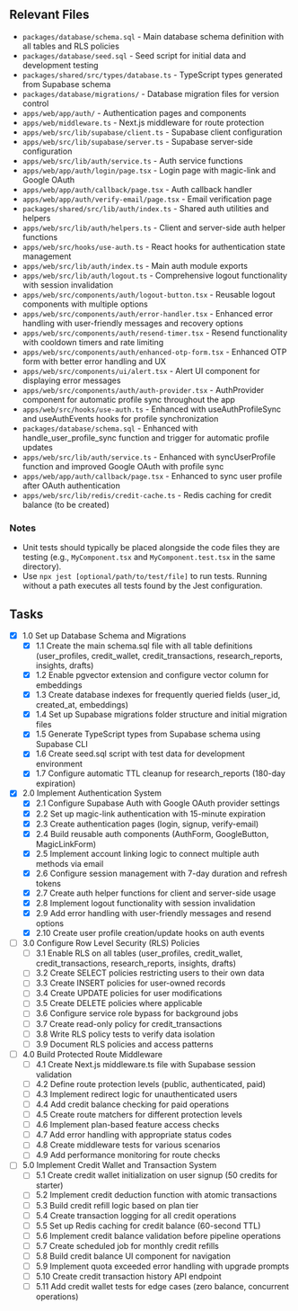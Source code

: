 ## Relevant Files

- `packages/database/schema.sql` - Main database schema definition with all tables and RLS policies
- `packages/database/seed.sql` - Seed script for initial data and development testing
- `packages/shared/src/types/database.ts` - TypeScript types generated from Supabase schema
- `packages/database/migrations/` - Database migration files for version control
- `apps/web/app/auth/` - Authentication pages and components
- `apps/web/middleware.ts` - Next.js middleware for route protection
- `apps/web/src/lib/supabase/client.ts` - Supabase client configuration
- `apps/web/src/lib/supabase/server.ts` - Supabase server-side configuration
- `apps/web/src/lib/auth/service.ts` - Auth service functions
- `apps/web/app/auth/login/page.tsx` - Login page with magic-link and Google OAuth
- `apps/web/app/auth/callback/page.tsx` - Auth callback handler
- `apps/web/app/auth/verify-email/page.tsx` - Email verification page
- `packages/shared/src/lib/auth/index.ts` - Shared auth utilities and helpers
- `apps/web/src/lib/auth/helpers.ts` - Client and server-side auth helper functions
- `apps/web/src/hooks/use-auth.ts` - React hooks for authentication state management
- `apps/web/src/lib/auth/index.ts` - Main auth module exports
- `apps/web/src/lib/auth/logout.ts` - Comprehensive logout functionality with session invalidation
- `apps/web/src/components/auth/logout-button.tsx` - Reusable logout components with multiple options
- `apps/web/src/components/auth/error-handler.tsx` - Enhanced error handling with user-friendly messages and recovery options
- `apps/web/src/components/auth/resend-timer.tsx` - Resend functionality with cooldown timers and rate limiting
- `apps/web/src/components/auth/enhanced-otp-form.tsx` - Enhanced OTP form with better error handling and UX
- `apps/web/src/components/ui/alert.tsx` - Alert UI component for displaying error messages
- `apps/web/src/components/auth/auth-provider.tsx` - AuthProvider component for automatic profile sync throughout the app
- `apps/web/src/hooks/use-auth.ts` - Enhanced with useAuthProfileSync and useAuthEvents hooks for profile synchronization
- `packages/database/schema.sql` - Enhanced with handle_user_profile_sync function and trigger for automatic profile updates
- `apps/web/src/lib/auth/service.ts` - Enhanced with syncUserProfile function and improved Google OAuth with profile sync
- `apps/web/app/auth/callback/page.tsx` - Enhanced to sync user profile after OAuth authentication
- `apps/web/src/lib/redis/credit-cache.ts` - Redis caching for credit balance (to be created)

### Notes

- Unit tests should typically be placed alongside the code files they are testing (e.g., `MyComponent.tsx` and `MyComponent.test.tsx` in the same directory).
- Use `npx jest [optional/path/to/test/file]` to run tests. Running without a path executes all tests found by the Jest configuration.

## Tasks

- [x] 1.0 Set up Database Schema and Migrations
  - [x] 1.1 Create the main schema.sql file with all table definitions (user_profiles, credit_wallet, credit_transactions, research_reports, insights, drafts)
  - [x] 1.2 Enable pgvector extension and configure vector column for embeddings
  - [x] 1.3 Create database indexes for frequently queried fields (user_id, created_at, embeddings)
  - [x] 1.4 Set up Supabase migrations folder structure and initial migration files
  - [x] 1.5 Generate TypeScript types from Supabase schema using Supabase CLI
  - [x] 1.6 Create seed.sql script with test data for development environment
  - [x] 1.7 Configure automatic TTL cleanup for research_reports (180-day expiration)

- [x] 2.0 Implement Authentication System
  - [x] 2.1 Configure Supabase Auth with Google OAuth provider settings
  - [x] 2.2 Set up magic-link authentication with 15-minute expiration
  - [x] 2.3 Create authentication pages (login, signup, verify-email)
  - [x] 2.4 Build reusable auth components (AuthForm, GoogleButton, MagicLinkForm)
  - [x] 2.5 Implement account linking logic to connect multiple auth methods via email
  - [x] 2.6 Configure session management with 7-day duration and refresh tokens
  - [x] 2.7 Create auth helper functions for client and server-side usage
  - [x] 2.8 Implement logout functionality with session invalidation
  - [x] 2.9 Add error handling with user-friendly messages and resend options
  - [x] 2.10 Create user profile creation/update hooks on auth events

- [ ] 3.0 Configure Row Level Security (RLS) Policies
  - [ ] 3.1 Enable RLS on all tables (user_profiles, credit_wallet, credit_transactions, research_reports, insights, drafts)
  - [ ] 3.2 Create SELECT policies restricting users to their own data
  - [ ] 3.3 Create INSERT policies for user-owned records
  - [ ] 3.4 Create UPDATE policies for user modifications
  - [ ] 3.5 Create DELETE policies where applicable
  - [ ] 3.6 Configure service role bypass for background jobs
  - [ ] 3.7 Create read-only policy for credit_transactions
  - [ ] 3.8 Write RLS policy tests to verify data isolation
  - [ ] 3.9 Document RLS policies and access patterns

- [ ] 4.0 Build Protected Route Middleware
  - [ ] 4.1 Create Next.js middleware.ts file with Supabase session validation
  - [ ] 4.2 Define route protection levels (public, authenticated, paid)
  - [ ] 4.3 Implement redirect logic for unauthenticated users
  - [ ] 4.4 Add credit balance checking for paid operations
  - [ ] 4.5 Create route matchers for different protection levels
  - [ ] 4.6 Implement plan-based feature access checks
  - [ ] 4.7 Add error handling with appropriate status codes
  - [ ] 4.8 Create middleware tests for various scenarios
  - [ ] 4.9 Add performance monitoring for route checks

- [ ] 5.0 Implement Credit Wallet and Transaction System
  - [ ] 5.1 Create credit wallet initialization on user signup (50 credits for starter)
  - [ ] 5.2 Implement credit deduction function with atomic transactions
  - [ ] 5.3 Build credit refill logic based on plan tier
  - [ ] 5.4 Create transaction logging for all credit operations
  - [ ] 5.5 Set up Redis caching for credit balance (60-second TTL)
  - [ ] 5.6 Implement credit balance validation before pipeline operations
  - [ ] 5.7 Create scheduled job for monthly credit refills
  - [ ] 5.8 Build credit balance UI component for navigation
  - [ ] 5.9 Implement quota exceeded error handling with upgrade prompts
  - [ ] 5.10 Create credit transaction history API endpoint
  - [ ] 5.11 Add credit wallet tests for edge cases (zero balance, concurrent operations) 